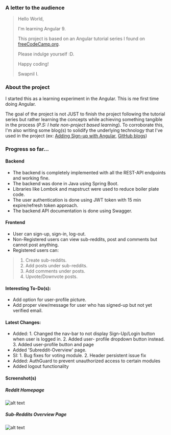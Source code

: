 ### A letter to the audience
> Hello World, 
>
> I'm learning Angular 9.
> 
> This project is based on an Angular tutorial series I found on [freeCodeCamp.org](https://www.freecodecamp.org/). 
> 
> Please indulge yourself :D. 
> 
> Happy coding!
> 
> Swapnil I.

### About the project
I started this as a learning experiment in the Angular. This is me first time doing Angular.

The goal of the project is not JUST to finish the project following the tutorial series but rather learning the concepts while achieving something tangible in the process (*P.S: I hate non-project based learning*). To corroborate this, I'm also writing some blog(s) to solidify the underlying technology that I've used in the project (ex: [Adding Sign-up with Angular](https://swapnil-ingle.github.io/add-signup-with-angular), [GitHub blogs](https://swapnil-ingle.github.io/))

### Progress so far...
#### Backend
* The backend is completely implemented with all the REST-API endpoints and working fine.
* The backend was done in Java using Spring Boot.
* Libraries like Lombok and mapstruct were used to reduce boiler plate code.
* The user authentication is done using JWT token with 15 min expire/refresh token approach.
* The backend API documentation is done using Swagger.

#### Frontend
* User can sign-up, sign-in, log-out.
* Non-Registered users can view sub-reddits, post and comments but cannot post anything.
* Registered users can: 
> 1. Create sub-reddits.
> 2. Add posts under sub-reddits.
> 3. Add comments under posts.
> 4. Upvote/Downvote posts.

#### Interesting To-Do(s):
* Add option for user-profile picture.
* Add proper view/message for user who has signed-up but not yet verified email.

#### Latest Changes:
* Added: 1. Changed the nav-bar to not display Sign-Up/Login button when user is logged in. 2. Added user-
profile dropdown button instead. 3. Added user-profile button and page
* Added 'Subreddit-Overview' page.
* SI: 1. Bug fixes for voting module. 2. Header persistent issue fix
* Added: AuthGuard to prevent unauthorized access to certain modules
* Added logout functionality

#### Screenshot(s)
##### Reddit Homepage
![alt text](https://github.com/Swapnil-ingle/reddit-clone/blob/master/readme/imgs/reddit-home.png "Reddit HomePage")

##### Sub-Reddits Overview Page
![alt text](https://github.com/Swapnil-ingle/reddit-clone/blob/master/readme/imgs/reddit-subreddit-overview.png "Reddit HomePage")
